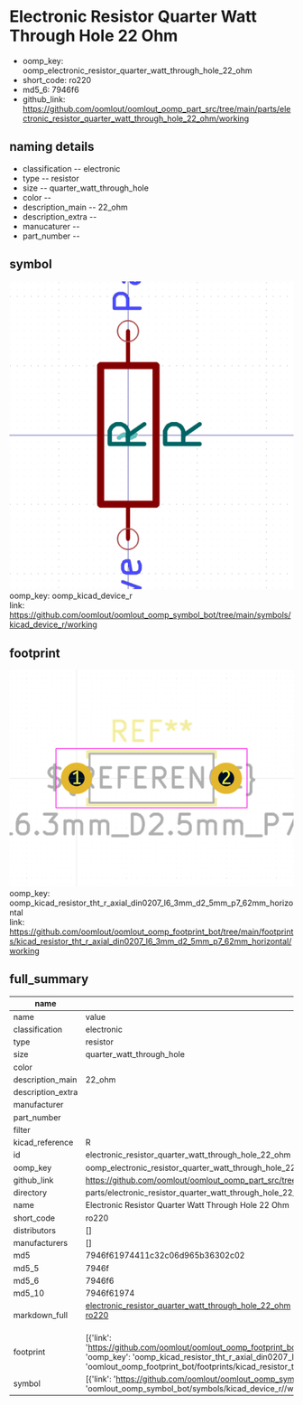 # Electronic Resistor Quarter Watt Through Hole 22 Ohm

  
* oomp_key: oomp_electronic_resistor_quarter_watt_through_hole_22_ohm 
* short_code: ro220
* md5_6: 7946f6  
* github_link: https://github.com/oomlout/oomlout_oomp_part_src/tree/main/parts/electronic_resistor_quarter_watt_through_hole_22_ohm/working  
## naming details
* classification -- electronic
* type -- resistor
* size -- quarter_watt_through_hole
* color -- 
* description_main -- 22_ohm
* description_extra -- 
* manucaturer -- 
* part_number -- 



## symbol

![](symbol/0/working/working_600.png)  
oomp_key: oomp_kicad_device_r  
link: https://github.com/oomlout/oomlout_oomp_symbol_bot/tree/main/symbols/kicad_device_r/working  

## footprint

![](footprint/0/working/working_600.png)  
oomp_key: oomp_kicad_resistor_tht_r_axial_din0207_l6_3mm_d2_5mm_p7_62mm_horizontal  
link: https://github.com/oomlout/oomlout_oomp_footprint_bot/tree/main/footprints/kicad_resistor_tht_r_axial_din0207_l6_3mm_d2_5mm_p7_62mm_horizontal/working  

## full_summary
| name | value | 
| --- | --- | 
| name | value | 
| classification | electronic | 
| type | resistor | 
| size | quarter_watt_through_hole | 
| color |  | 
| description_main | 22_ohm | 
| description_extra |  | 
| manufacturer |  | 
| part_number |  | 
| filter |  | 
| kicad_reference | R | 
| id | electronic_resistor_quarter_watt_through_hole_22_ohm | 
| oomp_key | oomp_electronic_resistor_quarter_watt_through_hole_22_ohm | 
| github_link | https://github.com/oomlout/oomlout_oomp_part_src/tree/main/parts/electronic_resistor_quarter_watt_through_hole_22_ohm/working | 
| directory | parts/electronic_resistor_quarter_watt_through_hole_22_ohm | 
| name | Electronic Resistor Quarter Watt Through Hole 22 Ohm | 
| short_code | ro220 | 
| distributors | [] | 
| manufacturers | [] | 
| md5 | 7946f61974411c32c06d965b36302c02 | 
| md5_5 | 7946f | 
| md5_6 | 7946f6 | 
| md5_10 | 7946f61974 | 
| markdown_full | [electronic_resistor_quarter_watt_through_hole_22_ohm](https://github.com/oomlout/oomlout_oomp_part_src/tree/main/parts/electronic_resistor_quarter_watt_through_hole_22_ohm/working)<br>[ro220](https://github.com/oomlout/oomlout_oomp_part_src/tree/main/parts/electronic_resistor_quarter_watt_through_hole_22_ohm/working)<br><br> | 
| footprint | [{'link': 'https://github.com/oomlout/oomlout_oomp_footprint_bot/tree/main/foootprntss/kicad_resistor_tht_r_axial_din0207_l6_3mm_d2_5mm_p7_62mm_horizontal', 'oomp_key': 'oomp_kicad_resistor_tht_r_axial_din0207_l6_3mm_d2_5mm_p7_62mm_horizontal', 'directory': 'oomlout_oomp_footprint_bot/footprints/kicad_resistor_tht_r_axial_din0207_l6_3mm_d2_5mm_p7_62mm_horizontal//working/working.kicad_mod'}] | 
| symbol | [{'link': 'https://github.com/oomlout/oomlout_oomp_symbol_bot/tree/main/symbols/kicad_device_r', 'oomp_key': 'oomp_kicad_device_r', 'directory': 'oomlout_oomp_symbol_bot/symbols/kicad_device_r//working/working.kicad_sym'}] | 
